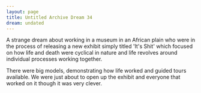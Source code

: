 ```yaml
---
layout: page
title: Untitled Archive Dream 34
dream: undated
---
```


A strange dream about working in a museum in an African plain who were in the process of releasing a new exhibit simply titled 'It's Shit' which focused on how life and death were cyclical in nature and life revolves around individual processes working together.

There were big models, demonstrating how life worked and guided tours available. We were just about to open up the exhibit and everyone that worked on it though it was very clever.